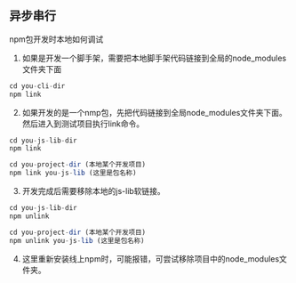 ## 异步串行 ##

npm包开发时本地如何调试

1. 如果是开发一个脚手架，需要把本地脚手架代码链接到全局的node_modules文件夹下面

```javascript
cd you-cli-dir
npm link
```

2. 如果开发的是一个nmp包，先把代码链接到全局node_modules文件夹下面。然后进入到测试项目执行link命令。

```javascript
cd you-js-lib-dir
npm link

cd you-project-dir (本地某个开发项目)
npm link you-js-lib (这里是包名称)

```

3. 开发完成后需要移除本地的js-lib软链接。

```javascript
cd you-js-lib-dir
npm unlink

cd you-project-dir (本地某个开发项目)
npm unlink you-js-lib (这里是包名称)
```

4. 这里重新安装线上npm时，可能报错，可尝试移除项目中的node_modules文件夹。